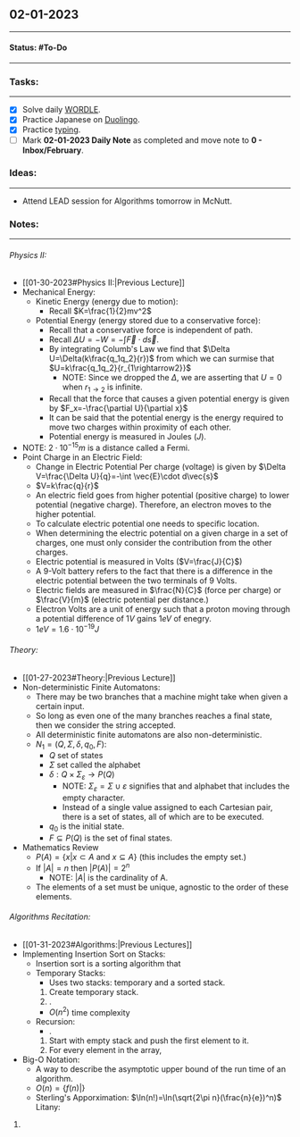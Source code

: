 ## 02-01-2023
---
#### Status: #To-Do
---
### Tasks:
---
- [x] Solve daily [WORDLE](https://www.nytimes.com/games/wordle/index.html).
- [x] Practice Japanese on [Duolingo](https://www.duolingo.com/learn).
- [x] Practice [typing](https://10fastfingers.com/typing-test/english).
- [ ] Mark **02-01-2023 Daily Note** as completed and move note to **0 - Inbox/February**.
### Ideas:
---
- Attend LEAD session for Algorithms tomorrow in McNutt.
### Notes:
---
###### Physics II:
- [[01-30-2023#Physics II:|Previous Lecture]]
- Mechanical Energy:
	- Kinetic Energy (energy due to motion):
		- Recall $K=\frac{1}{2}mv^2$
	- Potential Energy (energy stored due to a conservative force):
		- Recall that a conservative force is independent of path.
		- Recall $\Delta U=-W=-\int\vec{F}\cdot d\vec{s}$.
		- By integrating Columb's Law we find that $\Delta U=\Delta(k\frac{q_1q_2}{r})$ from which we can surmise that $U=k\frac{q_1q_2}{r_{1\rightarrow2}}$
			- NOTE: Since we dropped the $\Delta$, we are asserting that $U=0$ when $r_{1\rightarrow2}$ is infinite.
		- Recall that the force that causes a given potential energy is given by $F_x=-\frac{\partial U}{\partial x}$
		- It can be said that the potential energy is the energy required to move two charges within proximity of each other. 
		- Potential energy is measured in Joules ($J$).
- NOTE: $2\cdot10^{-15}m$ is a distance called a Fermi.
- Point Charge in an Electric Field:
	- Change in Electric Potential Per charge (voltage) is given by $\Delta V=\frac{\Delta U}{q}=-\int \vec{E}\cdot d\vec{s}$
	- $V=k\frac{q}{r}$
	- An electric field goes from higher potential (positive charge) to lower potential (negative charge). Therefore, an electron moves to the higher potential.
	- To calculate electric potential one needs to specific location.
	- When determining the electric potential on a given charge in a set of charges, one must only consider the contribution from the other charges.
	- Electric potential is measured in Volts ($V=\frac{J}{C}$)
	- A 9-Volt battery refers to the fact that there is a difference in the electric potential between the two terminals of 9 Volts.
	- Electric fields are measured in $\frac{N}{C}$ (force per charge) or $\frac{V}{m}$ (electric potential per distance.) 
	- Electron Volts are a unit of energy such that a proton moving through a potential difference of $1 V$ gains $1eV$ of enegry.
	- $1eV=1.6\cdot10^{-19}J$
###### Theory:
- [[01-27-2023#Theory:|Previous Lecture]]
- Non-deterministic Finite Automatons:
	- There may be two branches that a machine might take when given a certain input. 
	- So long as even one of the many branches reaches a final state, then we consider the string accepted.
	- All deterministic finite automatons are also non-deterministic.
	- $N_1=(Q,\Sigma,\delta,q_0,F)$:
		- $Q$ set of states
		- $\Sigma$ set called the alphabet
		- $\delta:Q\times\Sigma_\varepsilon\rightarrow P(Q)$
			- NOTE: $\Sigma_\varepsilon=\Sigma\cup\varepsilon$ signifies that and alphabet that includes the empty character. 
			- Instead of a single value assigned to each Cartesian pair, there is a set of states, all of which are to be executed.
		- $q_0$ is the initial state.
		- $F\subseteq P(Q)$ is the set of final states.
- Mathematics  Review
	- $P(A)=\{x|x\subset A$ and $x\subseteq A\}$ (this includes the empty set.)
	 - If $|A|=n$ then $|P(A)|=2^n$
		 - NOTE: $|A|$ is the cardinality of A.
	- The elements of a set must be unique, agnostic to the order of these elements.
###### Algorithms Recitation:
- [[01-31-2023#Algorithms:|Previous Lectures]]
- Implementing Insertion Sort on Stacks:
	- Insertion sort is a sorting algorithm that 
	- Temporary Stacks:
		- Uses two stacks: temporary and a sorted stack.
		1. Create temporary stack.
		2. .
		- $O(n^2)$ time complexity
	- Recursion:
		- .
		1. Start with empty stack and push the first element to it.
		2. For every element in the array,
- Big-O Notation:
	- A way to describe the asymptotic upper bound of the run time of an algorithm.
	- $O(n)=\{f(n)|$$\}$
	- Sterling's Apporximation: $\ln(n!)=\ln(\sqrt{2\pi n}(\frac{n}{e})^n)$
Litany: 
1. 